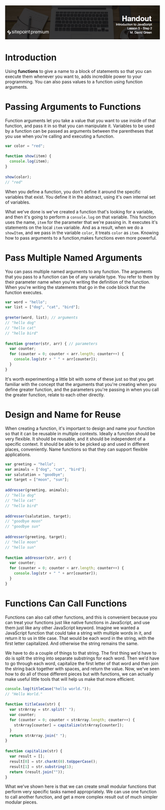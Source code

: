 ![](headings/introjs5.2.jpg)

# Introduction

Using **functions** to give a name to a block of statements so that you can execute them whenever you want to, adds incredible power to your programming. You can also pass values to a function using function arguments.

# Passing Arguments to Functions

Function arguments let you take a value that you want to use inside of that function, and pass it in so that you can manipulate it. Variables to be used by a function can be passed as arguments between the parentheses that you use when you're calling and executing a function.

```js
var color = "red";

function show(item) {
  console.log(item);
}

show(color);
// "red"
```

When you define a function, you don't define it around the specific variables that exist. You define it in the abstract, using it's own internal set of variables.

What we've done is we've created a function that's looking for a variable, and then it's going to perform a `console.log` on that variable. This function uses the name, `item` for the parameter that we're passing in. It executes it's statements on the local `item` variable. And as a result, when we do a `showItem`, and we pass in the variable `color`, it treats `color` as `item`. Knowing how to pass arguments to a function,makes functions even more powerful.

# Pass Multiple Named Arguments

You can pass multiple named arguments to any function. The arguments that you pass to a function can be of any variable type. You refer to them by their parameter name when you're writing the definition of the function. When you're writing the statements that go in the code block that the function executes.

```js
var word = "hello";
var list = ["dog", "cat", "bird"];

greeter(word, list); // arguments
// "hello dog"
// "hello cat"
// "hello bird"

function greeter(str, arr) { // parameters
  var counter;
  for (counter = 0; counter < arr.length; counter++) {
    console.log(str + " " + arr[counter]);
  }
}
```

It's worth experimenting a little bit with some of these just so that you get familiar with the concept that the arguments that you're creating when you define greater function, and the parameters you're passing in when you call the greater function, relate to each other directly.

# Design and Name for Reuse

When creating a function, it's important to design and name your function so that it can be reusable in multiple contexts. Ideally a function should be very flexible. It should be reusable, and it should be independent of a specific context. It should be able to be picked up and used in different places, conveniently. Name functions so that they can support flexible applications.

```js
var greeting = "hello";
var animals = ["dog", "cat", "bird"];
var salutation = "goodbye";
var target = ["moon", "sun"];

addresser(greeting, animals);
// "hello dog"
// "hello cat"
// "hello bird"

addresser(salutation, target);
// "goodbye moon"
// "goodbye sun"

addresser(greeting, target);
// "hello moon"
// "hello sun"

function addresser(str, arr) {
  var counter;
  for (counter = 0; counter < arr.length; counter++) {
    console.log(str + " " + arr[counter]);
  }
}
```

# Functions Can Call Functions

Functions can also call other functions, and this is convenient because you can treat your functions just like native functions in JavaScript, and use them just like any other JavaScript keyword. Imagine we wanted a JavaScript function that could take a string with multiple words in it, and return it to us in title case. That would be each word in the string, with the first letter capitalized. And otherwise the string remains the same.

We have to do a couple of things to that string. The first thing we'd have to do is split the string into separate substrings for each word. Then we'd have to go through each word, capitalize the first letter of that word and then join the string back together with spaces, and return the value. Now, we've seen how to do all of those different pieces but with functions, we can actually make useful little tools that will help us make that more efficient.

```js
console.log(titleCase("hello world."));
// "Hello World."

function titleCase(str) {
  var strArray = str.split(" ");
  var counter;
  for (counter = 0; counter < strArray.length; counter++) {
    strArray[counter] = capitalize(strArray[counter]);
  }
  return strArray.join(" ");
}

function capitalize(str) {
  var result = [];
  result[0] = str.charAt(0).toUpperCase();
  result[1] = str.substring(1); 
  return (result.join(""));
}
```

What we've shown here is that we can create small modular functions that perform very specific tasks named appropriately. We can use one function to call another function, and get a more complex result out of much simpler modular pieces.